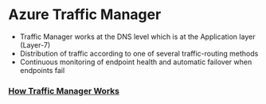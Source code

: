 # Azure Traffic Manager

- Traffic Manager works at the DNS level which is at the Application layer (Layer-7)
- Distribution of traffic according to one of several traffic-routing methods
- Continuous monitoring of endpoint health and automatic failover when endpoints fail

### [How Traffic Manager Works](https://learn.microsoft.com/en-us/azure/traffic-manager/traffic-manager-how-it-works#traffic-manager-example)
